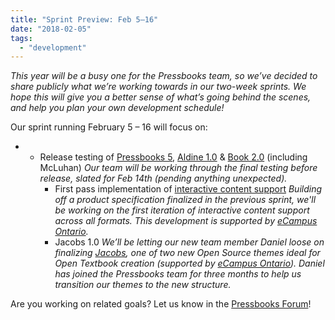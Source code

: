 ```yaml
---
title: "Sprint Preview: Feb 5–16"
date: "2018-02-05"
tags: 
  - "development"
---
```


_This year will be a busy one for the Pressbooks team, so we’ve decided to share publicly what we’re working towards in our two-week sprints. We hope this will give you a better sense of what’s going behind the scenes, and help you plan your own development schedule!_

Our sprint running February 5 – 16 will focus on:

- - Release testing of [Pressbooks 5](https://pressbooks.org/blog/2018/01/17/pressbooks-5-developer-guide/), [Aldine 1.0](https://github.com/pressbooks/pressbooks-aldine/projects/1) & [Book 2.0](https://github.com/pressbooks/pressbooks-book/projects/1) (including McLuhan) _Our team will be working through the final testing before release, slated for Feb 14th (pending anything unexpected)._
    - First pass implementation of [interactive content support](https://github.com/pressbooks/pressbooks/issues/1071) _Building off a product specification finalized in the previous sprint, we'll be working on the first iteration of interactive content support across all formats. This development is supported by [eCampus Ontario](https://www.ecampusontario.ca/)._
    - Jacobs 1.0 _We’ll be letting our new team member Daniel loose on finalizing [Jacobs](https://github.com/pressbooks/pressbooks-jacobs), one of two new Open Source themes ideal for Open Textbook creation (supported by [eCampus Ontario](https://www.ecampusontario.ca/)). Daniel has joined the Pressbooks team for three months to help us transition our themes to the new structure._

Are you working on related goals? Let us know in the [Pressbooks Forum](https://discourse.pressbooks.org)!
